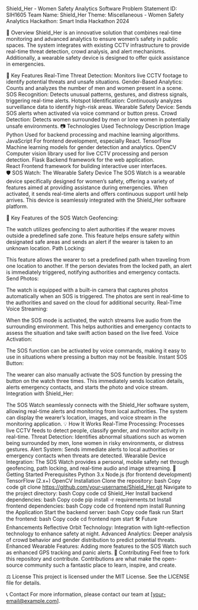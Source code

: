 Shield_Her - Women Safety Analytics Software
Problem Statement ID: SIH1605
Team Name: Shield_Her
Theme: Miscellaneous - Women Safety Analytics
Hackathon: Smart India Hackathon 2024

📜 Overview
Shield_Her is an innovative solution that combines real-time monitoring and advanced analytics to ensure women’s safety in public spaces. The system integrates with existing CCTV infrastructure to provide real-time threat detection, crowd analysis, and alert mechanisms. Additionally, a wearable safety device is designed to offer quick assistance in emergencies.

🌟 Key Features
Real-Time Threat Detection: Monitors live CCTV footage to identify potential threats and unsafe situations.
Gender-Based Analytics: Counts and analyzes the number of men and women present in a scene.
SOS Recognition: Detects unusual patterns, gestures, and distress signals, triggering real-time alerts.
Hotspot Identification: Continuously analyzes surveillance data to identify high-risk areas.
Wearable Safety Device: Sends SOS alerts when activated via voice command or button press.
Crowd Detection: Detects women surrounded by men or lone women in potentially unsafe environments.
📷 Technologies Used
Technology	Description	Image
Python	Used for backend processing and machine learning algorithms.	
JavaScript	For frontend development, especially React.	
TensorFlow	Machine learning models for gender detection and analytics.	
OpenCV	Computer vision library used for live CCTV processing and person detection.	
Flask	Backend framework for the web application.	
React	Frontend framework for building interactive user interfaces.	
🛡️ SOS Watch: The Wearable Safety Device
The SOS Watch is a wearable device specifically designed for women’s safety, offering a variety of features aimed at providing assistance during emergencies. When activated, it sends real-time alerts and offers continuous support until help arrives. This device is seamlessly integrated with the Shield_Her software platform.

🔑 Key Features of the SOS Watch
Geofencing:

The watch utilizes geofencing to alert authorities if the wearer moves outside a predefined safe zone.
This feature helps ensure safety within designated safe areas and sends an alert if the wearer is taken to an unknown location.
Path Locking:

This feature allows the wearer to set a predefined path when traveling from one location to another.
If the person deviates from the locked path, an alert is immediately triggered, notifying authorities and emergency contacts.
Send Photos:

The watch is equipped with a built-in camera that captures photos automatically when an SOS is triggered.
The photos are sent in real-time to the authorities and saved on the cloud for additional security.
Real-Time Voice Streaming:

When the SOS mode is activated, the watch streams live audio from the surrounding environment.
This helps authorities and emergency contacts to assess the situation and take swift action based on the live feed.
Voice Activation:

The SOS function can be activated by voice commands, making it easy to use in situations where pressing a button may not be feasible.
Instant SOS Button:

The wearer can also manually activate the SOS function by pressing the button on the watch three times.
This immediately sends location details, alerts emergency contacts, and starts the photo and voice stream.
Integration with Shield_Her:

The SOS Watch seamlessly connects with the Shield_Her software system, allowing real-time alerts and monitoring from local authorities.
The system can display the wearer’s location, images, and voice stream in the monitoring application.
💡 How It Works
Real-Time Processing: Processes live CCTV feeds to detect people, classify gender, and monitor activity in real-time.
Threat Detection: Identifies abnormal situations such as women being surrounded by men, lone women in risky environments, or distress gestures.
Alert System: Sends immediate alerts to local authorities or emergency contacts when threats are detected.
Wearable Device Integration: The SOS Watch provides a personal, mobile safety net through geofencing, path locking, and real-time audio and image streaming.
🚀 Getting Started
Prerequisites
Python 3.x
Node.js (for frontend development)
TensorFlow (2.x+)
OpenCV
Installation
Clone the repository:
bash
Copy code
git clone https://github.com/your-username/Shield_Her.git
Navigate to the project directory:
bash
Copy code
cd Shield_Her
Install backend dependencies:
bash
Copy code
pip install -r requirements.txt
Install frontend dependencies:
bash
Copy code
cd frontend
npm install
Running the Application
Start the backend server:
bash
Copy code
flask run
Start the frontend:
bash
Copy code
cd frontend
npm start
🛠 Future Enhancements
Reflective Orbit Technology: Integration with light-reflection technology to enhance safety at night.
Advanced Analytics: Deeper analysis of crowd behavior and gender distribution to predict potential threats.
Enhanced Wearable Features: Adding more features to the SOS Watch such as enhanced GPS tracking and panic alerts.
🤝 Contributing
Feel free to fork this repository and contribute. Contributions are what make the open-source community such a fantastic place to learn, inspire, and create.

⚖️ License
This project is licensed under the MIT License. See the LICENSE file for details.

📞 Contact
For more information, please contact our team at [your-email@example.com].

